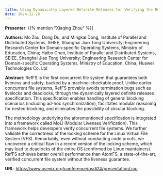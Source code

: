 ```yaml
---
title: Using Dynamically Layered Definite Releases for Verifying the RefFS File System
date: 2024-12-20
---
```


**Presenter**: {{% mention "Xiaqing Zhou" %}}

**Authors**: Mo Zou, Dong Du, and Mingkai Dong, Institute of Parallel and Distributed Systems, SEIEE, Shanghai Jiao Tong University; Engineering Research Center for Domain-specific Operating Systems, Ministry of Education, China; Haibo Chen, Institute of Parallel and Distributed Systems, SEIEE, Shanghai Jiao Tong University; Engineering Research Center for Domain-specific Operating Systems, Ministry of Education, China; Huawei Technologies Co. Ltd

**Abstract**: RefFS is the first concurrent file system that guarantees both liveness and safety, backed by a machine-checkable proof. Unlike earlier concurrent file systems, RefFS provably avoids termination bugs such as livelocks and deadlocks, through the dynamically layered definite releases specification. This specification enables handling of general blocking scenarios (including ad-hoc synchronization), facilitates modular reasoning for nested blocking, and eliminates the possibility of circular blocking.

The methodology underlying the aforementioned specification is integrated into a framework called MoLi (Modular Liveness Verification). This framework helps developers verify concurrent file systems. We further validate the correctness of the locking scheme for the Linux Virtual File System (VFS). Remarkably, even without conducting code proofs, we uncovered a critical flaw in a recent version of the locking scheme, which may lead to deadlocks of the entire OS (confirmed by Linux maintainers). RefFS achieves better overall performance than AtomFS, a state-of-the-art, verified concurrent file system without the liveness guarantee.

**URL**: https://www.usenix.org/conference/osdi24/presentation/zou
